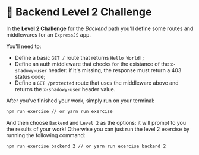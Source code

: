 # 🤖 Backend Level 2 Challenge

In the **Level 2 Challenge** for the _Backend_ path you'll define some routes and middlewares for an `ExpressJS` app.

You'll need to:

- Define a basic `GET /` route that returns `Hello World!`;
- Define an auth middleware that checks for the existance of the `x-shadowy-user` header: if it's missing, the response must return a 403 status code;
- Define a `GET /protected` route that uses the middleware above and returns the `x-shadowy-user` header value.

After you've finished your work, simply run on your terminal:

```bash
npm run exercise // or yarn run exercise
```

And then choose `Backend` and `Level 2` as the options: it will prompt to you the results of your work!
Otherwise you can just run the level 2 exercise by running the following command:

```bash
npm run exercise backend 2 // or yarn run exercise backend 2
```
